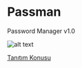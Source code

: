 # Passman
Password Manager v1.0

![alt text](https://ibrahimozturk.me/wp-content/uploads/2018/06/post_5.jpg "Passman - Password Manager")

[Tanıtım Konusu](https://ibrahimozturk.me/passman-password-manager/)

